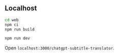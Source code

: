 ## Localhost

```sh
cd web
npm ci
npm run build
```

```sh
npm run dev
```

Open `localhost:3000/chatgpt-subtitle-translator`.
